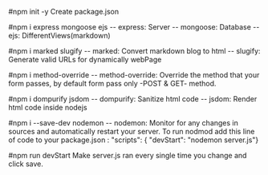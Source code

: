 #npm init -y
Create package.json

#npm i express mongoose ejs
-- express: Server
-- mongoose: Database
-- ejs: DifferentViews(markdown)

#npm i marked slugify
-- marked: Convert markdown blog to html
-- slugify: Generate valid URLs for dynamically webPage

#npm i method-override
-- method-override: Override the method that your form passes, by default form pass only -POST & GET- method.

#npm i dompurify jsdom
-- dompurify: Sanitize html code
-- jsdom: Render html code inside nodejs

#npm i --save-dev nodemon
-- nodemon: Monitor for any changes in sources and automatically restart your server.
To run nodmod add this line of code to your package.json :
"scripts": {
"devStart": "nodemon server.js"}

#npm run devStart
Make server.js ran every single time you change and click save.
